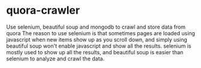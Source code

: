 # quora-crawler
Use selenium, beautiful soup and mongodb to crawl and store data from quora
The reason to use selenium is that sometimes pages are loaded using javascript when new items show up as you scroll down, and simply using beautiful soup won't enable javascript and show all the results. selenium is mostly used to show up all the results, and beautiful soup is easier than selenium to analyze and crawl the data.
